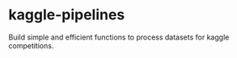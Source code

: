 # kaggle-pipelines

Build simple and efficient functions to process datasets for kaggle competitions.
